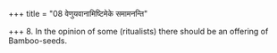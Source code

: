 +++
title = "08 वेणुयवानामिष्टिमेके समामनन्ति"

+++
8. In the opinion of some (ritualists) there should be an offering of Bamboo-seeds.

[^1]: Cf. KB IV.13. 
